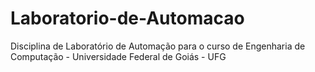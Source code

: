 # Laboratorio-de-Automacao
Disciplina de Laboratório de Automação para o curso de Engenharia de Computação - Universidade Federal de Goiás - UFG
